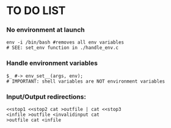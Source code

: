 # TO DO LIST

### No environment at launch
	env -i /bin/bash #removes all env variables
	# SEE: set_env function in ./handle_env.c

### Handle environment variables
	$_ #-> env_set__(args, env);
	# IMPORTANT: shell variables are NOT environment variables

### Input/Output redirections: 
	<<stop1 <<stop2 cat >outfile | cat <<stop3
	<infile >outfile <invalidinput cat
	>outfile cat <infile


